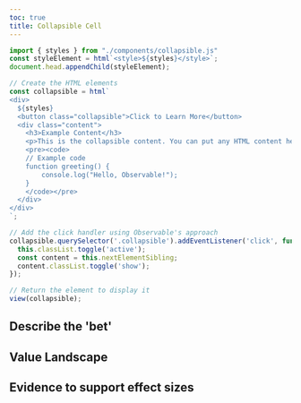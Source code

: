 ```yaml
---
toc: true
title: Collapsible Cell
---
```

<!-- ```js
// import some CSS to keep things well styled
import { defaultStyles } from "./components/styles.js"
const styleElement = html`<style>${defaultStyles}</style>`;
document.head.appendChild(styleElement);

``` -->

```js
import { styles } from "./components/collapsible.js"
const styleElement = html`<style>${styles}</style>`;
document.head.appendChild(styleElement);
```

```js
// Create the HTML elements
const collapsible = html`
<div>
  ${styles}
  <button class="collapsible">Click to Learn More</button>
  <div class="content">
    <h3>Example Content</h3>
    <p>This is the collapsible content. You can put any HTML content here.</p>
    <pre><code>
    // Example code
    function greeting() {
        console.log("Hello, Observable!");
    }
    </code></pre>
  </div>
</div>
`;

// Add the click handler using Observable's approach
collapsible.querySelector('.collapsible').addEventListener('click', function() {
  this.classList.toggle('active');
  const content = this.nextElementSibling;
  content.classList.toggle('show');
});

// Return the element to display it
view(collapsible);
```



## Describe the 'bet'

## Value Landscape

## Evidence to support effect sizes

## 